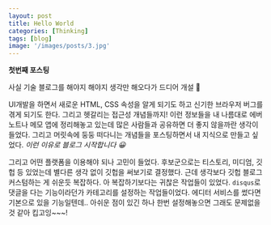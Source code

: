 ```yaml
---
layout: post
title: Hello World
categories: [Thinking]
tags: [blog]
image: '/images/posts/3.jpg'
---
```


**첫번째 포스팅**

사실 기술 블로그를 해야지 해야지 생각만 해오다가 드디어 개설 🎉 

UI개발을 하면서 새로운 HTML, CSS 속성을 알게 되기도 하고 신기한 브라우저 버그를 겪게 되기도 한다. 그리고 헷갈리는 접근성 개념들까지! 이런 정보들을 내 나름대로 에버노트나 메모 앱에 정리해놓고 있는데 많은 사람들과 공유하면 더 좋지 않을까란 생각이 들었다. 그리고 머릿속에 둥둥 떠다니는 개념들을 포스팅하면서 내 지식으로 만들고 싶었다. *이런 이유로 블로그 시작합니다 😀*

그리고 어떤 플랫폼을 이용해야 되나 고민이 들었다. 후보군으로는 티스토리, 미디엄, 깃헙 등 있었는데 별다른 생각 없이 깃헙을 써보기로 결정했다. 근데 생각보다 깃헙 블로그 커스텀하는 게 쉬운듯 복잡하다. 아 복잡하기보다는 귀찮은 작업들이 있었다. `disqus`로 댓글을 다는 기능이라던가 카테고리를 설정하는 작업들이었다. 에디터 서비스를 썼다면 기본으로 있을 기능일텐데.. 아쉬운 점이 있긴 하나 한번 설정해놓으면 그래도 문제없을 것 같아 킵고잉~~~! 

